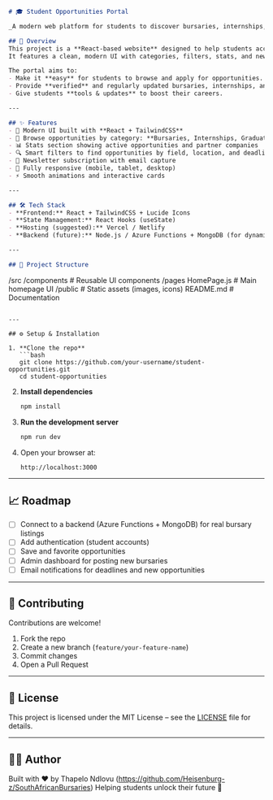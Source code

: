
```markdown
# 🎓 Student Opportunities Portal  

_A modern web platform for students to discover bursaries, internships, graduate programs, and learnerships — all in one place._  

## 📌 Overview  
This project is a **React-based website** designed to help students access life-changing opportunities.  
It features a clean, modern UI with categories, filters, stats, and newsletter signup.  

The portal aims to:  
- Make it **easy** for students to browse and apply for opportunities.  
- Provide **verified** and regularly updated bursaries, internships, and graduate programs.  
- Give students **tools & updates** to boost their careers.  

---

## ✨ Features  
- 🎨 Modern UI built with **React + TailwindCSS**  
- 📑 Browse opportunities by category: **Bursaries, Internships, Graduate Programs, Learnerships**  
- 📊 Stats section showing active opportunities and partner companies  
- 🔍 Smart filters to find opportunities by field, location, and deadline  
- 💌 Newsletter subscription with email capture  
- 📱 Fully responsive (mobile, tablet, desktop)  
- ⚡ Smooth animations and interactive cards  

---

## 🛠️ Tech Stack  
- **Frontend:** React + TailwindCSS + Lucide Icons  
- **State Management:** React Hooks (useState)  
- **Hosting (suggested):** Vercel / Netlify  
- **Backend (future):** Node.js / Azure Functions + MongoDB (for dynamic content & email storage)  

---

## 📂 Project Structure  
```

/src
/components     # Reusable UI components
/pages
HomePage.js   # Main homepage UI
/public           # Static assets (images, icons)
README.md         # Documentation

````

---

## ⚙️ Setup & Installation  

1. **Clone the repo**  
   ```bash
   git clone https://github.com/your-username/student-opportunities.git
   cd student-opportunities
````

2. **Install dependencies**

   ```bash
   npm install
   ```

3. **Run the development server**

   ```bash
   npm run dev
   ```

4. Open your browser at:

   ```
   http://localhost:3000
   ```

---

## 📈 Roadmap

* [ ] Connect to a backend (Azure Functions + MongoDB) for real bursary listings
* [ ] Add authentication (student accounts)
* [ ] Save and favorite opportunities
* [ ] Admin dashboard for posting new bursaries
* [ ] Email notifications for deadlines and new opportunities

---

## 🤝 Contributing

Contributions are welcome!

1. Fork the repo
2. Create a new branch (`feature/your-feature-name`)
3. Commit changes
4. Open a Pull Request

---

## 📜 License

This project is licensed under the MIT License – see the [LICENSE](LICENSE) file for details.

---

## 👨‍💻 Author

Built with ❤️ by Thapelo Ndlovu (https://github.com/Heisenburg-z/SouthAfricanBursaries)
Helping students unlock their future 🚀


